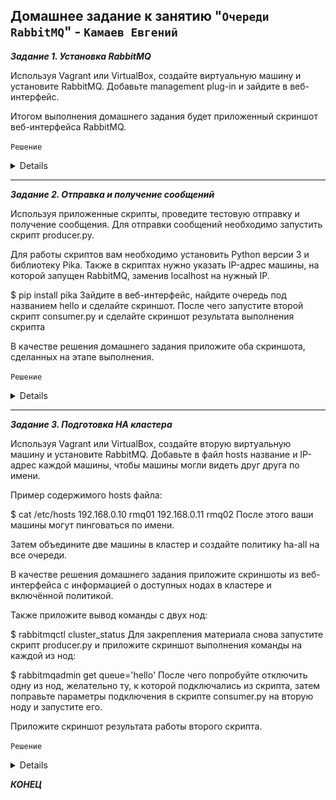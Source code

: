 ## Домашнее задание к занятию "`Очереди RabbitMQ`" - `Камаев Евгений`

***Задание 1. Установка RabbitMQ***

Используя Vagrant или VirtualBox, создайте виртуальную машину и установите RabbitMQ. Добавьте management plug-in и зайдите в веб-интерфейс.

Итогом выполнения домашнего задания будет приложенный скриншот веб-интерфейса RabbitMQ.

`Решение`

<details>

![Screnshot](https://github.com/7Evgen7/Netology/blob/main/JPG/11_04_SYSDB/11_04_1.jpg)
![Screnshot](https://github.com/7Evgen7/Netology/blob/main/JPG/11_04_SYSDB/11_04_1_.jpg)
![Screnshot](https://github.com/7Evgen7/Netology/blob/main/JPG/11_04_SYSDB/11_04_1__.jpg)
![Screnshot](https://github.com/7Evgen7/Netology/blob/main/JPG/11_04_SYSDB/11_04_1___.jpg)
   
</details>

---

***Задание 2. Отправка и получение сообщений***

Используя приложенные скрипты, проведите тестовую отправку и получение сообщения. Для отправки сообщений необходимо запустить скрипт producer.py.

Для работы скриптов вам необходимо установить Python версии 3 и библиотеку Pika. Также в скриптах нужно указать IP-адрес машины, на которой запущен RabbitMQ, заменив localhost на нужный IP.

$ pip install pika
Зайдите в веб-интерфейс, найдите очередь под названием hello и сделайте скриншот. После чего запустите второй скрипт consumer.py и сделайте скриншот результата выполнения скрипта

В качестве решения домашнего задания приложите оба скриншота, сделанных на этапе выполнения.

`Решение`

<details>
   
![Screnshot](https://github.com/7Evgen7/Netology/blob/main/JPG/11_04_SYSDB/11_4_2.jpg)
![Screnshot](https://github.com/7Evgen7/Netology/blob/main/JPG/11_04_SYSDB/11_4_2_.jpg)
   
</details>


---

***Задание 3. Подготовка HA кластера***

Используя Vagrant или VirtualBox, создайте вторую виртуальную машину и установите RabbitMQ. Добавьте в файл hosts название и IP-адрес каждой машины, чтобы машины могли видеть друг друга по имени.

Пример содержимого hosts файла:

$ cat /etc/hosts
192.168.0.10 rmq01
192.168.0.11 rmq02
После этого ваши машины могут пинговаться по имени.

Затем объедините две машины в кластер и создайте политику ha-all на все очереди.

В качестве решения домашнего задания приложите скриншоты из веб-интерфейса с информацией о доступных нодах в кластере и включённой политикой.

Также приложите вывод команды с двух нод:

$ rabbitmqctl cluster_status
Для закрепления материала снова запустите скрипт producer.py и приложите скриншот выполнения команды на каждой из нод:

$ rabbitmqadmin get queue='hello'
После чего попробуйте отключить одну из нод, желательно ту, к которой подключались из скрипта, затем поправьте параметры подключения в скрипте consumer.py на вторую ноду и запустите его.

Приложите скриншот результата работы второго скрипта.


`Решение`

<details>
   
![Screnshot](https://github.com/7Evgen7/Netology/blob/main/JPG/11_02_SYSDB/11_2_2_.jpg)
   
</details>

***КОНЕЦ***
